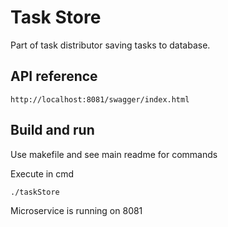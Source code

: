 # Task Store

Part of task distributor saving tasks to database.

## API reference
```
http://localhost:8081/swagger/index.html
```

## Build and run

Use makefile and see main readme for commands

Execute in cmd
```
./taskStore
```

Microservice is running on 8081